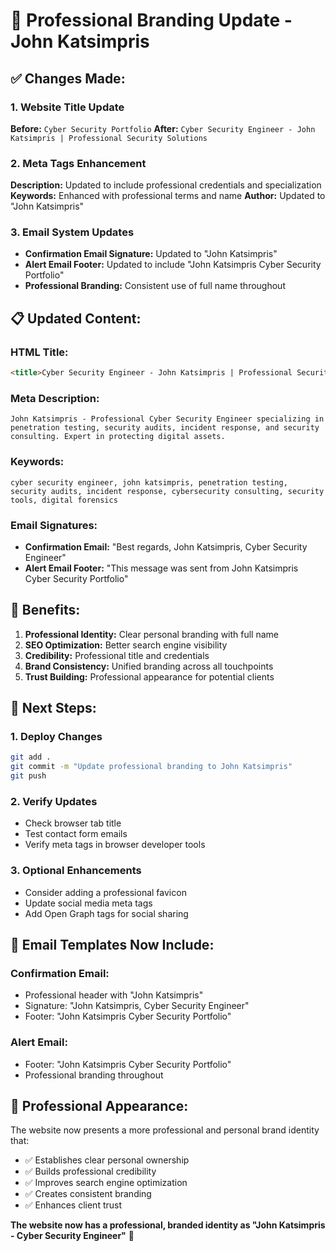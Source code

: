 # 🎯 Professional Branding Update - John Katsimpris

## ✅ Changes Made:

### 1. **Website Title Update**
**Before:** `Cyber Security Portfolio`
**After:** `Cyber Security Engineer - John Katsimpris | Professional Security Solutions`

### 2. **Meta Tags Enhancement**
**Description:** Updated to include professional credentials and specialization
**Keywords:** Enhanced with professional terms and name
**Author:** Updated to "John Katsimpris"

### 3. **Email System Updates**
- **Confirmation Email Signature:** Updated to "John Katsimpris"
- **Alert Email Footer:** Updated to include "John Katsimpris Cyber Security Portfolio"
- **Professional Branding:** Consistent use of full name throughout

## 📋 Updated Content:

### HTML Title:
```html
<title>Cyber Security Engineer - John Katsimpris | Professional Security Solutions</title>
```

### Meta Description:
```
John Katsimpris - Professional Cyber Security Engineer specializing in penetration testing, security audits, incident response, and security consulting. Expert in protecting digital assets.
```

### Keywords:
```
cyber security engineer, john katsimpris, penetration testing, security audits, incident response, cybersecurity consulting, security tools, digital forensics
```

### Email Signatures:
- **Confirmation Email:** "Best regards, John Katsimpris, Cyber Security Engineer"
- **Alert Email Footer:** "This message was sent from John Katsimpris Cyber Security Portfolio"

## 🎯 Benefits:

1. **Professional Identity:** Clear personal branding with full name
2. **SEO Optimization:** Better search engine visibility
3. **Credibility:** Professional title and credentials
4. **Brand Consistency:** Unified branding across all touchpoints
5. **Trust Building:** Professional appearance for potential clients

## 🚀 Next Steps:

### 1. **Deploy Changes**
```bash
git add .
git commit -m "Update professional branding to John Katsimpris"
git push
```

### 2. **Verify Updates**
- Check browser tab title
- Test contact form emails
- Verify meta tags in browser developer tools

### 3. **Optional Enhancements**
- Consider adding a professional favicon
- Update social media meta tags
- Add Open Graph tags for social sharing

## 📧 Email Templates Now Include:

### Confirmation Email:
- Professional header with "John Katsimpris"
- Signature: "John Katsimpris, Cyber Security Engineer"
- Footer: "John Katsimpris Cyber Security Portfolio"

### Alert Email:
- Footer: "John Katsimpris Cyber Security Portfolio"
- Professional branding throughout

## 🎨 Professional Appearance:

The website now presents a more professional and personal brand identity that:
- ✅ Establishes clear personal ownership
- ✅ Builds professional credibility
- ✅ Improves search engine optimization
- ✅ Creates consistent branding
- ✅ Enhances client trust

**The website now has a professional, branded identity as "John Katsimpris - Cyber Security Engineer"** 🚀 